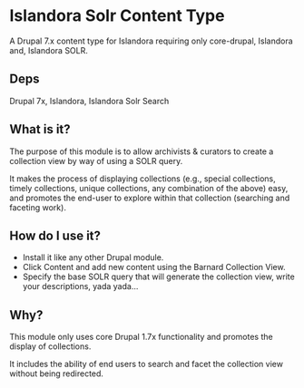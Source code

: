 # Islandora Solr Content Type
A Drupal 7.x content type for Islandora requiring only core-drupal, Islandora and, Islandora SOLR. 

## Deps

Drupal 7x, Islandora, Islandora Solr Search

## What is it?
The purpose of this module is to allow archivists & curators to create a collection view by way of using a SOLR query.

It makes the process of displaying collections (e.g., special collections, timely collections, unique collections, any combination of the above) easy, and promotes the end-user to explore within that collection (searching and faceting work).

## How do I use it?
- Install it like any other Drupal module.
- Click Content and add new content using the Barnard Collection View.
- Specify the base SOLR query that will generate the collection view, write your descriptions, yada yada...

## Why?
This module only uses core Drupal 1.7x functionality and promotes the display of collections.

It includes the ability of end users to search and facet the collection view without being redirected.
